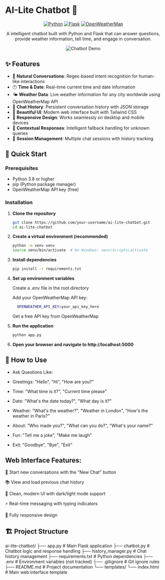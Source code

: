 # AI-Lite Chatbot 🤖

<div align="center">

[![Python](https://img.shields.io/badge/Python-3.8%2B-blue.svg)](https://www.python.org/)
[![Flask](https://img.shields.io/badge/Flask-2.3.3-green.svg)](https://flask.palletsprojects.com/)
[![OpenWeatherMap](https://img.shields.io/badge/API-OpenWeatherMap-orange.svg)](https://openweathermap.org/api)

A intelligent chatbot built with Python and Flask that can answer questions, provide weather information, tell time, and engage in conversation.

![Chatbot Demo](https://img.shields.io/badge/Demo-Live_Preview-brightgreen?style=for-the-badge)

</div>

## ✨ Features

- 🌟 **Natural Conversations**: Regex-based intent recognition for human-like interactions
- 🕐 **Time & Date**: Real-time current time and date information
- 🌤️ **Weather Data**: Live weather information for any city worldwide using OpenWeatherMap API
- 💾 **Chat History**: Persistent conversation history with JSON storage
- 🎨 **Beautiful UI**: Modern web interface built with Tailwind CSS
- 📱 **Responsive Design**: Works seamlessly on desktop and mobile devices
- 🎯 **Contextual Responses**: Intelligent fallback handling for unknown queries
- 🔄 **Session Management**: Multiple chat sessions with history tracking

## 🚀 Quick Start

### Prerequisites

- Python 3.8 or higher
- pip (Python package manager)
- OpenWeatherMap API key (free)

### Installation

1. **Clone the repository**
   ```bash
   git clone https://github.com/your-username/ai-lite-chatbot.git
   cd ai-lite-chatbot

2. **Create a virtual environment (recommended)**
   ```bash
   python -m venv venv
   source venv/bin/activate  # On Windows: venv\Scripts\activate
   
3. **Install dependencies**
   ```bash
   pip install -r requirements.txt
   
4. **Set up environment variables**
   
   Create a .env file in the root directory
   
   Add your OpenWeatherMap API key:
   ```bash
     OPENWEATHER_API_KEY=your_api_key_here
   ```
   Get a free API key from OpenWeatherMap
   
6. **Run the application**
   ```bash
   python app.py
   
7. **Open your browser and navigate to http://localhost:5000**


## 💬 How to Use

- Ask Questions Like:
- Greetings: "Hello", "Hi", "How are you?"

- Time: "What time is it?", "Current time please"

- Date: "What's the date today?", "What day is it?"

- Weather: "What's the weather?", "Weather in London", "How's the weather in Paris?"

- About: "Who made you?", "What can you do?", "What's your name?"

- Fun: "Tell me a joke", "Make me laugh"

- Exit: "Goodbye", "Bye", "Exit"

## Web Interface Features:

💬 Start new conversations with the "New Chat" button

📚 View and load previous chat history

🎨 Clean, modern UI with dark/light mode support

⚡ Real-time messaging with typing indicators

📱 Fully responsive design

## 🏗️ Project Structure

ai-lite-chatbot/
├── app.py                 # Main Flask application
├── chatbot.py            # Chatbot logic and response handling
├── history_manager.py    # Chat history management
├── requirements.txt      # Python dependencies
├── .env                  # Environment variables (not tracked)
├── .gitignore           # Git ignore rules
├── README.md            # Project documentation
└── templates/
    └── index.html       # Main web interface template
   
   

